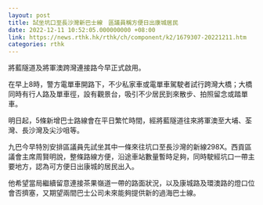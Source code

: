 ```yaml
---
layout: post
title: 試坐坑口至長沙灣新巴士線　區議員稱方便日出康城居民
date: 2022-12-11 10:52:05.000000000 +08:00
link: https://news.rthk.hk/rthk/ch/component/k2/1679307-20221211.htm
categories: rthk
---
```


將藍隧道及將軍澳跨灣連接路今早正式啟用。

在早上8時，警方電單車開路下，不少私家車或電單車駕駛者試行跨灣大橋；大橋同時有行人路及單車徑，設有觀景台，吸引不少居民到來散步、拍照留念或踏單車。

明日起，5條新增巴士路線會在平日繁忙時間，經將藍隧道往來將軍澳至大埔、荃灣、長沙灣及尖沙咀等。

九巴今早特別安排區議員先試坐其中一條來往坑口至長沙灣的新線298X。西貢區議會主席周賢明說，整條路線方便，沿途車站數量暫時足夠，同時駛經坑口一帶主要地方，認為可方便日出康城的居民出入。

他希望當局繼續留意連接茶果嶺道一帶的路面狀況，以及康城路及環澳路的燈口位會否擠塞，又期望兩間巴士公司未來能夠提供新的過海巴士線。
